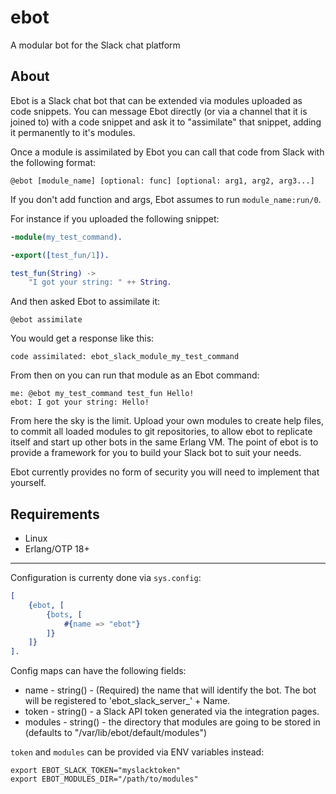 ebot
=====

A modular bot for the Slack chat platform

About
---

Ebot is a Slack chat bot that can be extended via modules uploaded as code snippets. You can message Ebot directly (or
via a channel that it is joined to) with a code snippet and ask it to "assimilate" that snippet, adding it permanently to
it's modules.

Once a module is assimilated by Ebot you can call that code from Slack with the following format:

```
@ebot [module_name] [optional: func] [optional: arg1, arg2, arg3...]
```

If you don't add function and args, Ebot assumes to run `module_name:run/0`.


For instance if you uploaded the following snippet:

```erlang
-module(my_test_command).

-export([test_fun/1]).

test_fun(String) ->
    "I got your string: " ++ String.
```

And then asked Ebot to assimilate it:

```
@ebot assimilate
```

You would get a response like this:

```
code assimilated: ebot_slack_module_my_test_command
```

From then on you can run that module as an Ebot command:

```
me: @ebot my_test_command test_fun Hello!
ebot: I got your string: Hello!
```

From here the sky is the limit. Upload your own modules to create help files, to commit all loaded modules to git repositories, to allow ebot to replicate itself and start up other bots in the same Erlang VM. The point of ebot is to provide a framework for you to build your Slack bot to suit your needs.

Ebot currently provides no form of security you will need to implement that yourself.

Requirements
-----

* Linux
* Erlang/OTP 18+

-----

Configuration is currenty done via `sys.config`:

```erlang
[
    {ebot, [
        {bots, [
            #{name => "ebot"}
        ]}
    ]}
].
```

Config maps can have the following fields:

* name - string() - (Required) the name that will identify the bot. The bot will be registered to 'ebot_slack_server_' + Name.
* token - string() - a Slack API token generated via the integration pages.
* modules - string() - the directory that modules are going to be stored in (defaults to "/var/lib/ebot/default/modules")

`token` and `modules` can be provided via ENV variables instead:

```shell
export EBOT_SLACK_TOKEN="myslacktoken"
export EBOT_MODULES_DIR="/path/to/modules"
```

